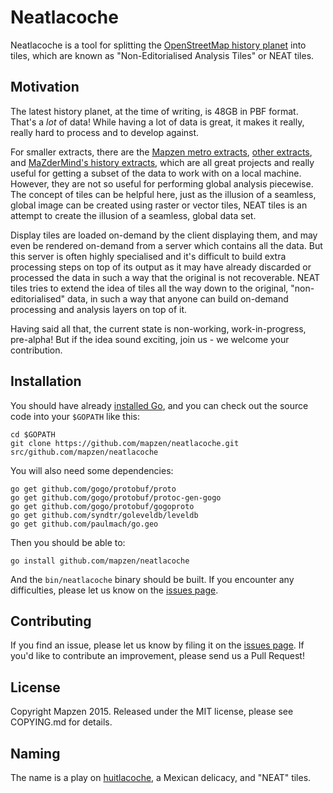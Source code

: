 # Neatlacoche

Neatlacoche is a tool for splitting the
[OpenStreetMap history planet](http://planet.openstreetmap.org/planet/full-history/)
into tiles, which are known as "Non-Editorialised Analysis Tiles" or NEAT tiles.

## Motivation

The latest history planet, at the time of writing, is 48GB in PBF format. That's
a _lot_ of data! While having a lot of data is great, it makes it really, really
hard to process and to develop against.

For smaller extracts, there are the
[Mapzen metro extracts](https://mapzen.com/data/metro-extracts),
[other extracts](http://wiki.openstreetmap.org/wiki/Planet.osm#Country_and_area_extracts),
and [MaZderMind's history extracts](http://osm.personalwerk.de/full-history-extracts/),
which are all great projects and really useful for getting a subset of the data
to work with on a local machine. However, they are not so useful for performing
global analysis piecewise. The concept of tiles can be helpful here, just as the
illusion of a seamless, global image can be created using raster or vector
tiles, NEAT tiles is an attempt to create the illusion of a seamless, global
data set.

Display tiles are loaded on-demand by the client displaying them, and may even
be rendered on-demand from a server which contains all the data. But this server
is often highly specialised and it's difficult to build extra processing steps
on top of its output as it may have already discarded or processed the data in
such a way that the original is not recoverable. NEAT tiles tries to extend the
idea of tiles all the way down to the original, "non-editorialised" data, in
such a way that anyone can build on-demand processing and analysis layers on top
of it.

Having said all that, the current state is non-working, work-in-progress,
pre-alpha! But if the idea sound exciting, join us - we welcome your
contribution.

## Installation

You should have already [installed Go](https://golang.org/doc/install), and you
can check out the source code into your `$GOPATH` like this:

```
cd $GOPATH
git clone https://github.com/mapzen/neatlacoche.git src/github.com/mapzen/neatlacoche
```

You will also need some dependencies:

```
go get github.com/gogo/protobuf/proto
go get github.com/gogo/protobuf/protoc-gen-gogo
go get github.com/gogo/protobuf/gogoproto
go get github.com/syndtr/goleveldb/leveldb
go get github.com/paulmach/go.geo
```

Then you should be able to:

```
go install github.com/mapzen/neatlacoche
```

And the `bin/neatlacoche` binary should be built. If you encounter any
difficulties, please let us know on the
[issues page](https://github.com/mapzen/neatlacoche/issues).

## Contributing

If you find an issue, please let us know by filing it on the
[issues page](https://github.com/mapzen/neatlacoche/issues). If you'd like to
contribute an improvement, please send us a Pull Request!

## License

Copyright Mapzen 2015. Released under the MIT license, please see COPYING.md for
details.

## Naming

The name is a play on [huitlacoche](https://en.wikipedia.org/wiki/Corn_smut), a
Mexican delicacy, and "NEAT" tiles.
